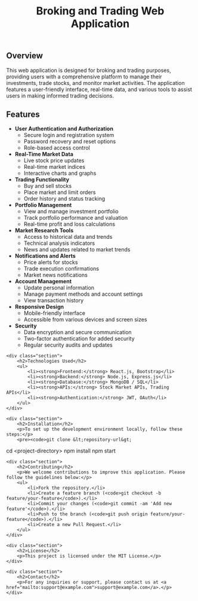 <header>
    <h1>Broking and Trading Web Application</h1>
</header>
<h2>Overview</h2>
<p>
This web application is designed for broking and trading purposes, providing users with a comprehensive platform to manage their investments, trade stocks, and monitor market activities. The application features a user-friendly interface, real-time data, and various tools to assist users in making informed trading decisions.</p>



<div class="container">
    <div class="section">
        <h2>Features</h2>
        <ul>
            <li><strong>User Authentication and Authorization</strong>
                <ul>
                    <li>Secure login and registration system</li>
                    <li>Password recovery and reset options</li>
                    <li>Role-based access control</li>
                </ul>
            </li>
            <li><strong>Real-Time Market Data</strong>
                <ul>
                    <li>Live stock price updates</li>
                    <li>Real-time market indices</li>
                    <li>Interactive charts and graphs</li>
                </ul>
            </li>
            <li><strong>Trading Functionality</strong>
                <ul>
                    <li>Buy and sell stocks</li>
                    <li>Place market and limit orders</li>
                    <li>Order history and status tracking</li>
                </ul>
            </li>
            <li><strong>Portfolio Management</strong>
                <ul>
                    <li>View and manage investment portfolio</li>
                    <li>Track portfolio performance and valuation</li>
                    <li>Real-time profit and loss calculations</li>
                </ul>
            </li>
            <li><strong>Market Research Tools</strong>
                <ul>
                    <li>Access to historical data and trends</li>
                    <li>Technical analysis indicators</li>
                    <li>News and updates related to market trends</li>
                </ul>
            </li>
            <li><strong>Notifications and Alerts</strong>
                <ul>
                    <li>Price alerts for stocks</li>
                    <li>Trade execution confirmations</li>
                    <li>Market news notifications</li>
                </ul>
            </li>
            <li><strong>Account Management</strong>
                <ul>
                    <li>Update personal information</li>
                    <li>Manage payment methods and account settings</li>
                    <li>View transaction history</li>
                </ul>
            </li>
            <li><strong>Responsive Design</strong>
                <ul>
                    <li>Mobile-friendly interface</li>
                    <li>Accessible from various devices and screen sizes</li>
                </ul>
            </li>
            <li><strong>Security</strong>
                <ul>
                    <li>Data encryption and secure communication</li>
                    <li>Two-factor authentication for added security</li>
                    <li>Regular security audits and updates</li>
                </ul>
            </li>
        </ul>
    </div>

    <div class="section">
        <h2>Technologies Used</h2>
        <ul>
            <li><strong>Frontend:</strong> React.js, Bootstrap</li>
            <li><strong>Backend:</strong> Node.js, Express.js</li>
            <li><strong>Database:</strong> MongoDB / SQL</li>
            <li><strong>APIs:</strong> Stock Market APIs, Trading APIs</li>
            <li><strong>Authentication:</strong> JWT, OAuth</li>
        </ul>
    </div>

    <div class="section">
        <h2>Installation</h2>
        <p>To set up the development environment locally, follow these steps:</p>
        <pre><code>git clone &lt;repository-url&gt;
cd &lt;project-directory&gt;
npm install
npm start</code></pre>
    </div>

    <div class="section">
        <h2>Contributing</h2>
        <p>We welcome contributions to improve this application. Please follow the guidelines below:</p>
        <ul>
            <li>Fork the repository.</li>
            <li>Create a feature branch (<code>git checkout -b feature/your-feature</code>).</li>
            <li>Commit your changes (<code>git commit -am 'Add new feature'</code>).</li>
            <li>Push to the branch (<code>git push origin feature/your-feature</code>).</li>
            <li>Create a new Pull Request.</li>
        </ul>
    </div>

    <div class="section">
        <h2>License</h2>
        <p>This project is licensed under the MIT License.</p>
    </div>

    <div class="section">
        <h2>Contact</h2>
        <p>For any inquiries or support, please contact us at <a href="mailto:support@example.com">support@example.com</a>.</p>
    </div>
</div>
